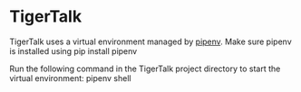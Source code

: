 # TigerTalk

TigerTalk uses a virtual environment managed by [pipenv](https://docs.pipenv.org/).
Make sure pipenv is installed using
	pip install pipenv

Run the following command in the TigerTalk project directory to start the virtual
environment:
	pipenv shell
